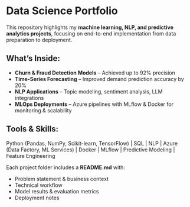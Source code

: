 # Data Science Portfolio  

This repository highlights my **machine learning, NLP, and predictive analytics projects**, focusing on end-to-end implementation from data preparation to deployment.  

## What’s Inside:  
- **Churn & Fraud Detection Models** – Achieved up to 92% precision  
- **Time-Series Forecasting** – Improved demand prediction accuracy by 20%  
- **NLP Applications** – Topic modeling, sentiment analysis, LLM integrations  
- **MLOps Deployments** – Azure pipelines with MLflow & Docker for monitoring & scalability  

## Tools & Skills:  
Python (Pandas, NumPy, Scikit-learn, TensorFlow) | SQL | NLP | Azure (Data Factory, ML Services) | Docker | MLflow | Predictive Modeling | Feature Engineering  

Each project folder includes a **README.md** with:  
- Problem statement & business context  
- Technical workflow  
- Model results & evaluation metrics  
- Deployment notes  

